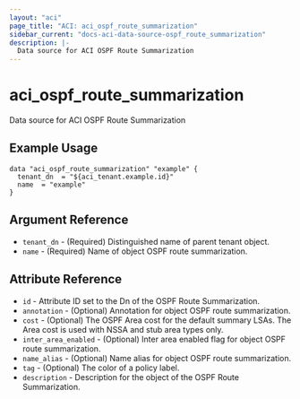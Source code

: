 ```yaml
---
layout: "aci"
page_title: "ACI: aci_ospf_route_summarization"
sidebar_current: "docs-aci-data-source-ospf_route_summarization"
description: |-
  Data source for ACI OSPF Route Summarization
---
```


# aci_ospf_route_summarization

Data source for ACI OSPF Route Summarization

## Example Usage

```hcl
data "aci_ospf_route_summarization" "example" {
  tenant_dn  = "${aci_tenant.example.id}"
  name  = "example"
}
```

## Argument Reference

- `tenant_dn` - (Required) Distinguished name of parent tenant object.
- `name` - (Required) Name of object OSPF route summarization.

## Attribute Reference

- `id` - Attribute ID set to the Dn of the OSPF Route Summarization.
- `annotation` - (Optional) Annotation for object OSPF route summarization.
- `cost` - (Optional) The OSPF Area cost for the default summary LSAs. The Area cost is used with NSSA and stub area types only.
- `inter_area_enabled` - (Optional) Inter area enabled flag for object OSPF route summarization.
- `name_alias` - (Optional) Name alias for object OSPF route summarization.
- `tag` - (Optional) The color of a policy label.
- `description` - Description for the object of the OSPF Route Summarization.
